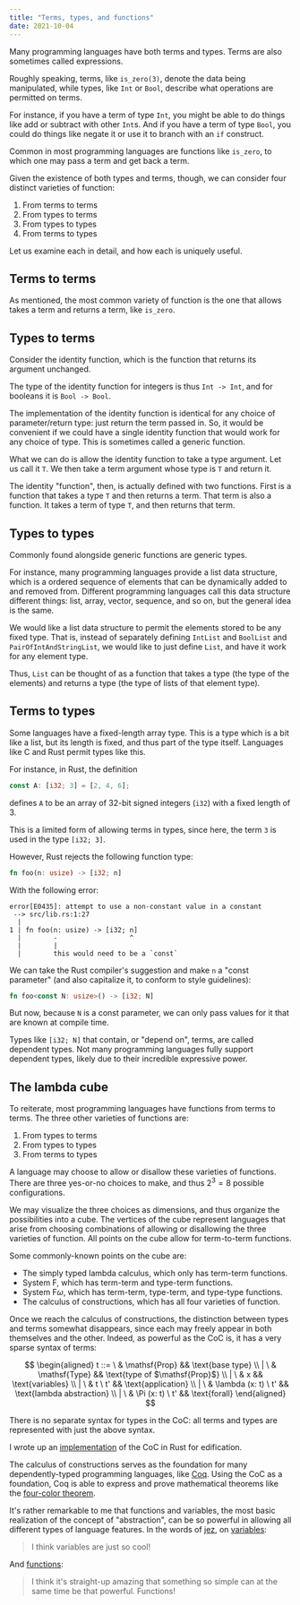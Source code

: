 ```yaml
---
title: "Terms, types, and functions"
date: 2021-10-04
---
```


Many programming languages have both terms and types. Terms are also sometimes
called expressions.

Roughly speaking, terms, like `is_zero(3)`, denote the data being manipulated,
while types, like `Int` or `Bool`, describe what operations are permitted on
terms.

For instance, if you have a term of type `Int`, you might be able to do things
like add or subtract with other `Int`s. And if you have a term of type `Bool`,
you could do things like negate it or use it to branch with an `if` construct.

Common in most programming languages are functions like `is_zero`, to which one
may pass a term and get back a term.

Given the existence of both types and terms, though, we can consider four
distinct varieties of function:

1. From terms to terms
1. From types to terms
1. From types to types
1. From terms to types

Let us examine each in detail, and how each is uniquely useful.

## Terms to terms

As mentioned, the most common variety of function is the one that allows takes a
term and returns a term, like `is_zero`.

## Types to terms

Consider the identity function, which is the function that returns its argument
unchanged.

The type of the identity function for integers is thus `Int -> Int`, and for
booleans it is `Bool -> Bool`.

The implementation of the identity function is identical for any choice of
parameter/return type: just return the term passed in. So, it would be
convenient if we could have a single identity function that would work for any
choice of type. This is sometimes called a generic function.

What we can do is allow the identity function to take a type argument. Let us
call it `T`. We then take a term argument whose type is `T` and return it.

The identity "function", then, is actually defined with two functions. First is
a function that takes a type `T` and then returns a term. That term is also a
function. It takes a term of type `T`, and then returns that term.

## Types to types

Commonly found alongside generic functions are generic types.

For instance, many programming languages provide a list data structure, which is
a ordered sequence of elements that can be dynamically added to and removed
from. Different programming languages call this data structure different things:
list, array, vector, sequence, and so on, but the general idea is the same.

We would like a list data structure to permit the elements stored to be any
fixed type. That is, instead of separately defining `IntList` and `BoolList` and
`PairOfIntAndStringList`, we would like to just define `List`, and have it work
for any element type.

Thus, `List` can be thought of as a function that takes a type (the type of the
elements) and returns a type (the type of lists of that element type).

## Terms to types

Some languages have a fixed-length array type. This is a type which is a bit
like a list, but its length is fixed, and thus part of the type itself.
Languages like C and Rust permit types like this.

For instance, in Rust, the definition

```rs
const A: [i32; 3] = [2, 4, 6];
```

defines `A` to be an array of 32-bit signed integers (`i32`) with a fixed length
of 3.

This is a limited form of allowing terms in types, since here, the term `3` is
used in the type `[i32; 3]`.

However, Rust rejects the following function type:

```rs
fn foo(n: usize) -> [i32; n]
```

With the following error:

```text
error[E0435]: attempt to use a non-constant value in a constant
 --> src/lib.rs:1:27
  |
1 | fn foo(n: usize) -> [i32; n]
  |        -                  ^
  |        |
  |        this would need to be a `const`
```

We can take the Rust compiler's suggestion and make `n` a "const parameter" (and
also capitalize it, to conform to style guidelines):

```rs
fn foo<const N: usize>() -> [i32; N]
```

But now, because `N` is a const parameter, we can only pass values for it that
are known at compile time.

Types like `[i32; N]` that contain, or "depend on", terms, are called dependent
types. Not many programming languages fully support dependent types, likely due
to their incredible expressive power.

## The lambda cube

To reiterate, most programming languages have functions from terms to terms. The
three other varieties of functions are:

1. From types to terms
1. From types to types
1. From terms to types

A language may choose to allow or disallow these varieties of functions. There
are three yes-or-no choices to make, and thus $2^3 = 8$ possible configurations.

We may visualize the three choices as dimensions, and thus organize the
possibilities into a cube. The vertices of the cube represent languages that
arise from choosing combinations of allowing or disallowing the three varieties
of function. All points on the cube allow for term-to-term functions.

Some commonly-known points on the cube are:

- The simply typed lambda calculus, which only has term-term functions.
- System F, which has term-term and type-term functions.
- System F$\omega$, which has term-term, type-term, and type-type functions.
- The calculus of constructions, which has all four varieties of function.

Once we reach the calculus of constructions, the distinction between types and
terms somewhat disappears, since each may freely appear in both themselves and
the other. Indeed, as powerful as the CoC is, it has a very sparse syntax of
terms:

$$
\begin{aligned}
t
::=  \ & \mathsf{Prop} && \text{base type}
\\ | \ & \mathsf{Type} && \text{type of $\mathsf{Prop}$}
\\ | \ & x && \text{variables}
\\ | \ & t \ t' && \text{application}
\\ | \ & \lambda (x: t) \ t' && \text{lambda abstraction}
\\ | \ & \Pi (x: t) \ t' && \text{forall}
\end{aligned}
$$

There is no separate syntax for types in the CoC: all terms and types are
represented with just the above syntax.

I wrote up an [implementation][coc-rust] of the CoC in Rust for edification.

The calculus of constructions serves as the foundation for many
dependently-typed programming languages, like [Coq][coq]. Using the CoC as a
foundation, Coq is able to express and prove mathematical theorems like the
[four-color theorem][four-c].

It's rather remarkable to me that functions and variables, the most basic
realization of the concept of "abstraction", can be so powerful in allowing all
different types of language features. In the words of [jez][], on
[variables][var]:

> I think variables are just so cool!

And [functions][fun]:

> I think it's straight-up amazing that something so simple can at the same time
> be that powerful. Functions!

[coq]: https://coq.inria.fr
[coc-rust]: https://github.com/azdavis/coc
[four-c]: https://github.com/math-comp/fourcolor
[jez]: https://jez.io
[var]: https://blog.jez.io/variables-and-binding
[fun]: https://blog.jez.io/system-f-param
